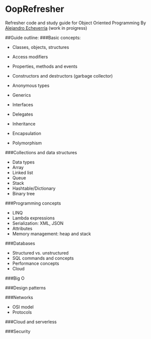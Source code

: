 # OopRefresher
Refresher code and study guide for Object Oriented Programming
By [Alejandro Echeverria](https://github.com/cuete)
(work in proigress)

##Guide outline:
###Basic concepts: 
* Classes, objects, structures
* Access modifiers
* Properties, methods and events
* Constructors and destructors (garbage collector)
* Anonymous types
* Generics
* Interfaces
* Delegates

* Inheritance
* Encapsulation
* Polymorphism

###Collections and data structures
* Data types
* Array
* Linked list
* Queue
* Stack
* Hashtable/Dictionary
* Binary tree

###Programming concepts
* LINQ
* Lambda expressions
* Serialization: XML, JSON
* Attributes
* Memory management: heap and stack

###Databases
* Structured vs. unstructured
* SQL commands and concepts
* Performance concepts
* Cloud

###Big O

###Design patterns

###Networks
* OSI model
* Protocols

###Cloud and serverless

###Security
